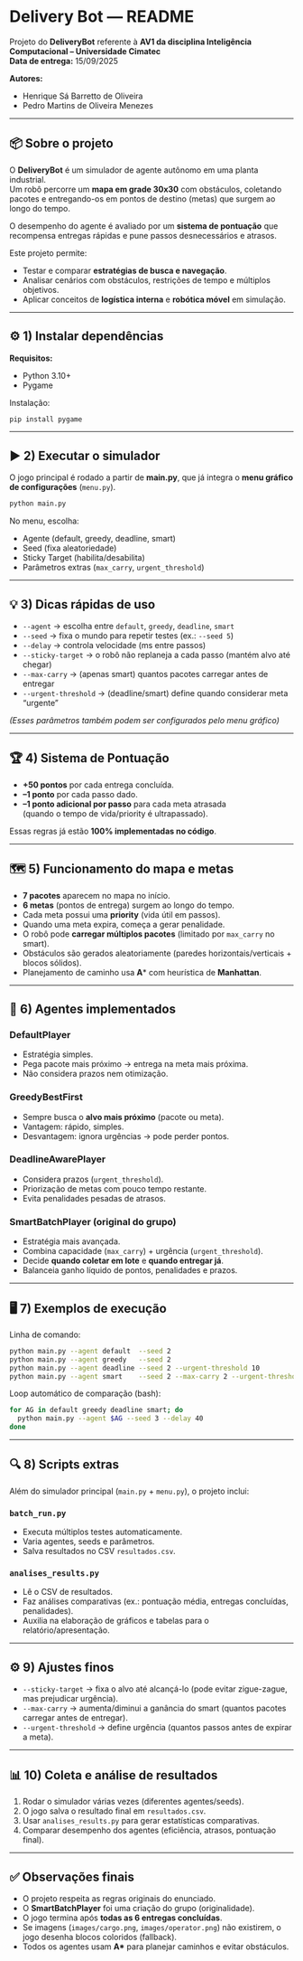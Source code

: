 # Delivery Bot — README

Projeto do **DeliveryBot** referente à **AV1 da disciplina Inteligência Computacional – Universidade Cimatec**  
**Data de entrega:** 15/09/2025  

**Autores:**  
- Henrique Sá Barretto de Oliveira  
- Pedro Martins de Oliveira Menezes  

---

## 📦 Sobre o projeto

O **DeliveryBot** é um simulador de agente autônomo em uma planta industrial.  
Um robô percorre um **mapa em grade 30x30** com obstáculos, coletando pacotes e entregando-os em pontos de destino (metas) que surgem ao longo do tempo.  

O desempenho do agente é avaliado por um **sistema de pontuação** que recompensa entregas rápidas e pune passos desnecessários e atrasos.  

Este projeto permite:  
- Testar e comparar **estratégias de busca e navegação**.  
- Analisar cenários com obstáculos, restrições de tempo e múltiplos objetivos.  
- Aplicar conceitos de **logística interna** e **robótica móvel** em simulação.  

---

## ⚙️ 1) Instalar dependências

**Requisitos:**  
- Python 3.10+  
- Pygame  

Instalação:  

```bash
pip install pygame
```

---

## ▶️ 2) Executar o simulador

O jogo principal é rodado a partir de **main.py**, que já integra o **menu gráfico de configurações** (`menu.py`).

```bash
python main.py
```

No menu, escolha:  
- Agente (default, greedy, deadline, smart)  
- Seed (fixa aleatoriedade)  
- Sticky Target (habilita/desabilita)  
- Parâmetros extras (`max_carry`, `urgent_threshold`)  

---

## 💡 3) Dicas rápidas de uso

- `--agent` → escolha entre `default`, `greedy`, `deadline`, `smart`  
- `--seed` → fixa o mundo para repetir testes (ex.: `--seed 5`)  
- `--delay` → controla velocidade (ms entre passos)  
- `--sticky-target` → o robô não replaneja a cada passo (mantém alvo até chegar)  
- `--max-carry` → (apenas smart) quantos pacotes carregar antes de entregar  
- `--urgent-threshold` → (deadline/smart) define quando considerar meta “urgente”  

*(Esses parâmetros também podem ser configurados pelo menu gráfico)*  

---

## 🏆 4) Sistema de Pontuação

- **+50 pontos** por cada entrega concluída.  
- **–1 ponto** por cada passo dado.  
- **–1 ponto adicional por passo** para cada meta atrasada  
  (quando o tempo de vida/priority é ultrapassado).  

Essas regras já estão **100% implementadas no código**.  

---

## 🗺️ 5) Funcionamento do mapa e metas

- **7 pacotes** aparecem no mapa no início.  
- **6 metas** (pontos de entrega) surgem ao longo do tempo.  
- Cada meta possui uma **priority** (vida útil em passos).  
- Quando uma meta expira, começa a gerar penalidade.  
- O robô pode **carregar múltiplos pacotes** (limitado por `max_carry` no smart).  
- Obstáculos são gerados aleatoriamente (paredes horizontais/verticais + blocos sólidos).  
- Planejamento de caminho usa **A*** com heurística de **Manhattan**.  

---

## 🤖 6) Agentes implementados

### DefaultPlayer  
- Estratégia simples.  
- Pega pacote mais próximo → entrega na meta mais próxima.  
- Não considera prazos nem otimização.  

### GreedyBestFirst  
- Sempre busca o **alvo mais próximo** (pacote ou meta).  
- Vantagem: rápido, simples.  
- Desvantagem: ignora urgências → pode perder pontos.  

### DeadlineAwarePlayer  
- Considera prazos (`urgent_threshold`).  
- Priorização de metas com pouco tempo restante.  
- Evita penalidades pesadas de atrasos.  

### SmartBatchPlayer (original do grupo)  
- Estratégia mais avançada.  
- Combina capacidade (`max_carry`) + urgência (`urgent_threshold`).  
- Decide **quando coletar em lote** e **quando entregar já**.  
- Balanceia ganho líquido de pontos, penalidades e prazos.  

---

## 🖥️ 7) Exemplos de execução

Linha de comando:  

```bash
python main.py --agent default  --seed 2
python main.py --agent greedy   --seed 2
python main.py --agent deadline --seed 2 --urgent-threshold 10
python main.py --agent smart    --seed 2 --max-carry 2 --urgent-threshold 8 --delay 60
```

Loop automático de comparação (bash):  

```bash
for AG in default greedy deadline smart; do
  python main.py --agent $AG --seed 3 --delay 40
done
```

---

## 🔍 8) Scripts extras

Além do simulador principal (`main.py` + `menu.py`), o projeto inclui:  

### `batch_run.py`  
- Executa múltiplos testes automaticamente.  
- Varia agentes, seeds e parâmetros.  
- Salva resultados no CSV `resultados.csv`.  

### `analises_results.py`  
- Lê o CSV de resultados.  
- Faz análises comparativas (ex.: pontuação média, entregas concluídas, penalidades).  
- Auxilia na elaboração de gráficos e tabelas para o relatório/apresentação.  

---

## ⚙️ 9) Ajustes finos

- `--sticky-target` → fixa o alvo até alcançá-lo (pode evitar zigue-zague, mas prejudicar urgência).  
- `--max-carry` → aumenta/diminui a ganância do smart (quantos pacotes carregar antes de entregar).  
- `--urgent-threshold` → define urgência (quantos passos antes de expirar a meta).  

---

## 📊 10) Coleta e análise de resultados

1. Rodar o simulador várias vezes (diferentes agentes/seeds).  
2. O jogo salva o resultado final em `resultados.csv`.  
3. Usar `analises_results.py` para gerar estatísticas comparativas.  
4. Comparar desempenho dos agentes (eficiência, atrasos, pontuação final).  

---

## ✅ Observações finais

- O projeto respeita as regras originais do enunciado.  
- O **SmartBatchPlayer** foi uma criação do grupo (originalidade).  
- O jogo termina após **todas as 6 entregas concluídas**.  
- Se imagens (`images/cargo.png`, `images/operator.png`) não existirem, o jogo desenha blocos coloridos (fallback).  
- Todos os agentes usam **A\*** para planejar caminhos e evitar obstáculos.  
